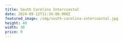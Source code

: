 ```yaml
---
title: South Carolina Intercoastal
date: 2024-09-12T11:34:00.000Z
featured_image: /img/south-carolina-intercoastal.jpg
height: 40
width: 30
price: 0
---
```

